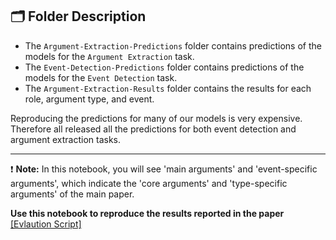 ## 🗂️ Folder Description
* The `Argument-Extraction-Predictions` folder contains predictions of the models for the `Argument Extraction` task.
* The `Event-Detection-Predictions` folder contains predictions of the models for the `Event Detection` task.
* The `Argument-Extraction-Results` folder contains the results for each role, argument type, and event.

Reproducing the predictions for many of our models is very expensive. Therefore all released all the predictions for both event detection and argument extraction tasks.

----
❗ **Note:** In this notebook, you will see 'main arguments' and 'event-specific arguments', which indicate the 'core arguments' and 'type-specific arguments' of the main paper.

**Use this notebook to reproduce the results reported in the paper** [[Evlaution Script]](https://github.com/omar-sharif03/DiscourseEE/blob/main/Predictions-Results/Evaluation.ipynb)
